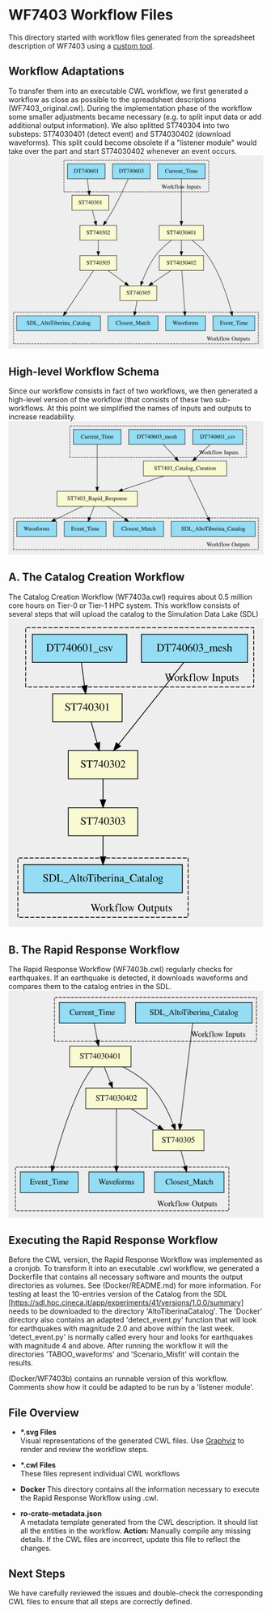 # WF7403 Workflow Files
This directory started with workflow files generated from the spreadsheet description of WF7403 using a [custom tool](https://github.com/Marco-Salvi/dt-geo-converter). 


## Workflow Adaptations
To transfer them into an executable CWL workflow, we first generated a workflow as close as possible to the spreadsheet descriptions (WF7403\_original.cwl). During the implementation phase of the workflow some smaller adjustments became necessary (e.g. to split input data or add additional output information). We also splitted ST740304 into two substeps: ST74030401 (detect event) and ST74030402 (download waveforms). This split could become obsolete if a "listener module" would take over the part and start ST74030402 whenever an event occurs. 
![WF7403 as close to the spreadsheet description as possible](WF7403_original.svg)


## High-level Workflow Schema
Since our workflow consists in fact of two workflows, we then generated a high-level version of the workflow (that consists of these two sub-workflows. At this point we simplified the names of inputs and outputs to increase readability.
![High-level overview of WF7403 consisting of two sub-workflows](WF7403_highLevel.svg)


## A. The Catalog Creation Workflow 
The Catalog Creation Workflow (WF7403a.cwl) requires about 0.5 million core hours on Tier-0 or Tier-1 HPC system. This workflow consists of several steps that will upload the catalog to the Simulation Data Lake (SDL)
![Catalog Creation Workflow](WF7403a.svg)


## B. The Rapid Response Workflow 
The Rapid Response Workflow (WF7403b.cwl) regularly checks for earthquakes. If an earthquake is detected, it downloads waveforms and compares them to the catalog entries in the SDL.
![Rapid Response Workflow](WF7403b.svg)


## Executing the Rapid Response Workflow
Before the CWL version, the Rapid Response Workflow was implemented as a cronjob. To transform it into an executable .cwl workflow, we generated a Dockerfile that contains all necessary software and mounts the output directories as volumes. 
See (Docker/README.md) for more information. For testing at least the 10-entries version of the Catalog from the SDL [https://sdl.hpc.cineca.it/app/experiments/41/versions/1.0.0/summary] needs to be downloaded to the directory 'AltoTiberinaCatalog'. 
The 'Docker' directory also contains an adapted 'detect_event.py' function that will look for earthquakes with magnitude 2.0 and above within the last week. 'detect_event.py' is normally called every hour and looks for earthquakes with magnitude 4 and above. 
After running the workflow it will the directories 'TABOO_waveforms' and 'Scenario_Misfit' will contain the results. 

(Docker/WF7403b) contains an runnable version of this workflow. Comments show how it could be adapted to be run by a 'listener module'.


## File Overview

- **\*.svg Files**  
  Visual representations of the generated CWL files. Use [Graphviz](https://dreampuf.github.io/GraphvizOnline/) to render and review the workflow steps.

- **\*.cwl Files**  
  These files represent individual CWL workflows

- **Docker**
  This directory contains all the information necessary to execute the Rapid Response Workflow using .cwl. 

- **ro-crate-metadata.json**  
  A metadata template generated from the CWL description. It should list all the entities in the workflow. **Action:** Manually compile any missing details. If the CWL files are incorrect, update this file to reflect the changes. 


## Next Steps

We have carefully reviewed the issues and double-check the corresponding CWL files to ensure that all steps are correctly defined.



